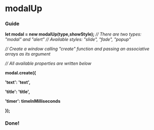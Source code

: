 # modalUp
<h3> Guide </h3>
<b>let modal = new modalUp(type,showStyle);</b> <i>
// There are two types: "modal" and "alert" 
// Available styles: "slide", "fade", "popup" </i>


<i>// Create a window calling "create" function and passing an associative arrays as its argument </i>

<i>// All available properties are written below</i>

<b>
modal.create({

  'text': 'text',
  
  'title': 'title',
  
  'timer': timeInMilliseconds
  
});
</b>

<h3> Done! </h3>
